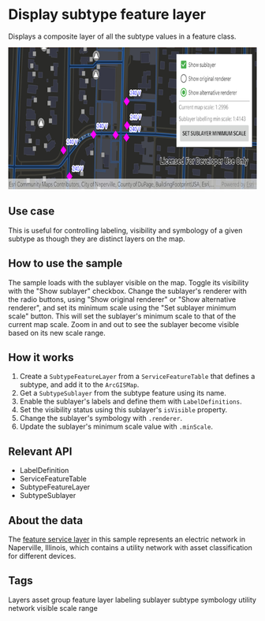 # Display subtype feature layer

Displays a composite layer of all the subtype values in a feature class.

![Display subtype feature layer app](display-subtype-feature-layer.png)

## Use case

This is useful for controlling labeling, visibility and symbology of a given subtype as though they are distinct layers on the map.

## How to use the sample

The sample loads with the sublayer visible on the map. Toggle its visibility with the "Show sublayer" checkbox. Change the sublayer's renderer with the radio buttons, using "Show original renderer" or "Show alternative renderer", and set its minimum scale using the "Set sublayer minimum scale" button. This will set the sublayer's minimum scale to that of the current map scale. Zoom in and out to see the sublayer become visible based on its new scale range.

## How it works

1. Create a `SubtypeFeatureLayer` from a `ServiceFeatureTable` that defines a subtype, and add it to the `ArcGISMap`.
2. Get a `SubtypeSublayer` from the subtype feature using its name.
3. Enable the sublayer's labels and define them with `LabelDefinitions`.
4. Set the visibility status using this sublayer's `isVisible` property.
5. Change the sublayer's symbology with `.renderer`.
6. Update the sublayer's minimum scale value with `.minScale`.
 
## Relevant API

* LabelDefinition
* ServiceFeatureTable
* SubtypeFeatureLayer
* SubtypeSublayer

## About the data

The [feature service layer](https://sampleserver7.arcgisonline.com/server/rest/services/UtilityNetwork/NapervilleElectric/FeatureServer/100) in this sample represents an electric network in Naperville, Illinois, which contains a utility network with asset classification for different devices.

## Tags
Layers
asset group
feature layer
labeling
sublayer
subtype
symbology
utility network
visible scale range
